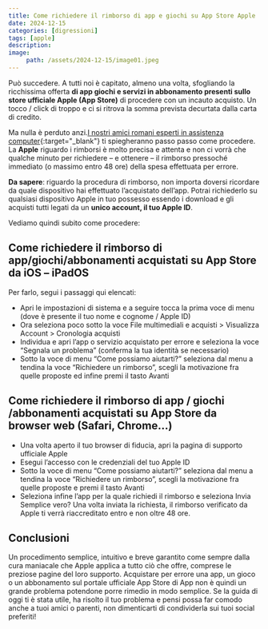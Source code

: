 ```yaml
---
title: Come richiedere il rimborso di app e giochi su App Store Apple
date: 2024-12-15
categories: [digressioni]
tags: [apple]
description:
image:
     path: /assets/2024-12-15/image01.jpeg
---
```


Può succedere. A tutti noi è capitato, almeno una volta, sfogliando la ricchissima offerta **di app giochi e servizi in abbonamento presenti sullo store ufficiale Apple (App Store)** di procedere con un incauto acquisto. Un tocco / click di troppo e ci si ritrova la somma prevista decurtata dalla carta di credito. 

Ma nulla è perduto anzi.[I nostri amici romani esperti in assistenza computer](https://www.tecnicovincente.it){:target="_blank"} ti spiegheranno passo passo come procedere.
La **Apple** riguardo i rimborsi è molto precisa e attenta e non ci vorrà che qualche minuto per richiedere – e ottenere – il rimborso pressoché immediato (o massimo entro 48 ore) della spesa effettuata per errore.

**Da sapere**: riguardo la procedura di rimborso, non importa doversi ricordare da quale dispositivo hai effettuato l’acquistato dell’app. Potrai richiederlo su qualsiasi dispositivo Apple in tuo possesso essendo i download e gli acquisti tutti legati da un **unico account, il tuo Apple ID**.

Vediamo quindi subito come procedere:

## Come richiedere il rimborso di app/giochi/abbonamenti acquistati su App Store da iOS – iPadOS

Per farlo, segui i passaggi qui elencati:
- Apri le impostazioni di sistema e a seguire tocca la prima voce di menu (dove è presente il tuo nome e cognome / Apple ID)
- Ora seleziona poco sotto la voce File multimediali e acquisti > Visualizza Account > Cronologia acquisti
- Individua e apri l’app o servizio acquistato per errore e seleziona la voce “Segnala un problema” (conferma la tua identità se necessario)
- Sotto la voce di menu “Come possiamo aiutarti?” seleziona dal menu a tendina la voce “Richiedere un rimborso”, scegli la motivazione fra quelle proposte ed infine premi il tasto Avanti

## Come richiedere il rimborso di app / giochi /abbonamenti acquistati su App Store da browser web (Safari, Chrome…)

- Una volta aperto il tuo browser di fiducia, apri la pagina di supporto ufficiale Apple
- Esegui l’accesso con le credenziali del tuo Apple ID
- Sotto la voce di menu “Come possiamo aiutarti?” seleziona dal menu a tendina la voce “Richiedere un rimborso”, scegli la motivazione fra quelle proposte e premi il tasto Avanti
- Seleziona infine l’app per la quale richiedi il rimborso e seleziona Invia
Semplice vero? Una volta inviata la richiesta, il rimborso verificato da Apple ti verrà riaccreditato entro e non oltre 48 ore.

## Conclusioni
Un procedimento semplice, intuitivo e breve garantito come sempre dalla cura maniacale che Apple applica a tutto ciò che offre, comprese le preziose pagine del loro supporto.
Acquistare per errore una app, un gioco o un abbonamento sul portale ufficiale App Store di App non è quindi un grande problema potendone porre rimedio in modo semplice.
Se la guida di oggi ti è stata utile, ha risolto il tuo problema e pensi possa far comodo anche a tuoi amici o parenti, non dimenticarti di condividerla sui tuoi social preferiti!
